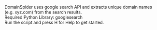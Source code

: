 DomainSpider uses google search API and extracts unique domain names (e.g. xyz.com) from the search results.\
Required Python Library: googlesearch\
Run the script and press H for Help to get started.
